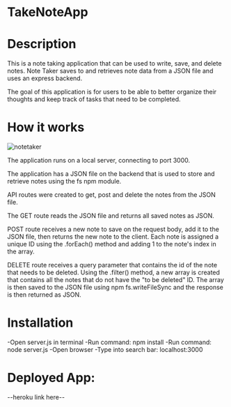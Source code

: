 # TakeNoteApp

# Description
This is a note taking application that can be used to write, save, and delete notes. Note Taker saves to and retrieves note data from a JSON file and uses an express backend. 

The goal of this application is for users to be able to better organize their thoughts and keep track of tasks that need to be completed.

# How it works
![notetaker](https://user-images.githubusercontent.com/53705501/72210580-7a967280-348b-11ea-834a-1d8e5bdb58c9.gif)

The application runs on a local server, connecting to port 3000. 

The application has a JSON file on the backend that is used to store and retrieve notes using the fs npm module. 

API routes were created to get, post and delete the notes from the JSON file. 

The GET route reads the JSON file and returns all saved notes as JSON. 

POST route receives a new note to save on the request body, add it to the JSON file, then returns the new note to the client. 
Each note is assigned a unique ID using the .forEach() method and adding 1 to the note's index in the array.

DELETE route receives a query parameter that contains the id of the note that needs to be deleted. Using the .filter() method, a new array is created that contains all the notes that do not have the "to be deleted" ID. The array is then saved to the JSON file using npm fs.writeFileSync and the response is then returned as JSON. 

# Installation
-Open server.js in terminal
-Run command: npm install
-Run command: node server.js
-Open browser 
-Type into search bar: localhost:3000

# Deployed App: 
--heroku link here--
